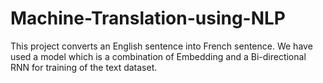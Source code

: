 # Machine-Translation-using-NLP
This project converts an English sentence into French sentence. We have used a model which is a combination of Embedding and a Bi-directional RNN for training of the text dataset.
